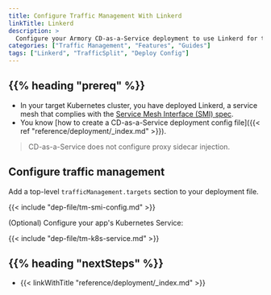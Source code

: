```yaml
---
title: Configure Traffic Management With Linkerd
linkTitle: Linkerd
description: >
  Configure your Armory CD-as-a-Service deployment to use Linkerd for traffic management.
categories: ["Traffic Management", "Features", "Guides"]
tags: ["Linkerd", "TrafficSplit", "Deploy Config"]
---
```


## {{% heading "prereq" %}}

* In your target Kubernetes cluster, you have deployed Linkerd, a service mesh that complies with the [Service Mesh Interface (SMI) spec](https://github.com/servicemeshinterface/smi-spec).
* You know [how to create a CD-as-a-Service deployment config file]({{< ref "reference/deployment/_index.md" >}}).

>CD-as-a-Service does not configure proxy sidecar injection.

## Configure traffic management

Add a top-level `trafficManagement.targets` section to your deployment file.

{{< include "dep-file/tm-smi-config.md" >}}

(Optional) Configure your app's Kubernetes Service:

{{< include "dep-file/tm-k8s-service.md" >}}

## {{% heading "nextSteps" %}}

* {{< linkWithTitle "reference/deployment/_index.md" >}}
